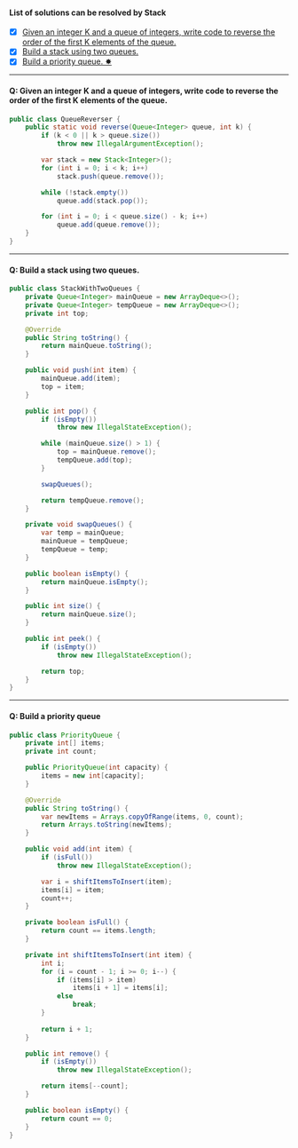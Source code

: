 #### List of solutions can be resolved by Stack
- [x] [Given an integer K and a queue of integers, write code to reverse the order of the first K elements of the queue.](#q-given-an-integer-k-and-a-queue-of-integers-write-code-to-reverse-the-order-of-the-first-k-elements-of-the-queue)
- [x] [Build a stack using two queues.](#q-build-a-stack-using-two-queues)
- [x] [Build a priority queue. ✸](#q-build-a-priority-queue)
---
#### Q: Given an integer K and a queue of integers, write code to reverse the order of the first K elements of the queue.
```Java
public class QueueReverser {
    public static void reverse(Queue<Integer> queue, int k) {
        if (k < 0 || k > queue.size())
            throw new IllegalArgumentException();

        var stack = new Stack<Integer>();
        for (int i = 0; i < k; i++)
            stack.push(queue.remove());

        while (!stack.empty())
            queue.add(stack.pop());

        for (int i = 0; i < queue.size() - k; i++)
            queue.add(queue.remove());
    }
}
```
---
#### Q: Build a stack using two queues.
```Java
public class StackWithTwoQueues {
    private Queue<Integer> mainQueue = new ArrayDeque<>();
    private Queue<Integer> tempQueue = new ArrayDeque<>();
    private int top;

    @Override
    public String toString() {
        return mainQueue.toString();
    }

    public void push(int item) {
        mainQueue.add(item);
        top = item;
    }

    public int pop() {
        if (isEmpty())
            throw new IllegalStateException();

        while (mainQueue.size() > 1) {
            top = mainQueue.remove();
            tempQueue.add(top);
        }

        swapQueues();

        return tempQueue.remove();
    }

    private void swapQueues() {
        var temp = mainQueue;
        mainQueue = tempQueue;
        tempQueue = temp;
    }

    public boolean isEmpty() {
        return mainQueue.isEmpty();
    }

    public int size() {
        return mainQueue.size();
    }

    public int peek() {
        if (isEmpty())
            throw new IllegalStateException();

        return top;
    }
}
```
---
#### Q: Build a priority queue
```Java
public class PriorityQueue {
    private int[] items;
    private int count;

    public PriorityQueue(int capacity) {
        items = new int[capacity];
    }

    @Override
    public String toString() {
        var newItems = Arrays.copyOfRange(items, 0, count);
        return Arrays.toString(newItems);
    }

    public void add(int item) {
        if (isFull()) 
            throw new IllegalStateException();

        var i = shiftItemsToInsert(item);
        items[i] = item;
        count++;
    }

    private boolean isFull() {
        return count == items.length;
    }

    private int shiftItemsToInsert(int item) {
        int i;
        for (i = count - 1; i >= 0; i--) {
            if (items[i] > item)
                items[i + 1] = items[i];
            else
                break;
        }
    
        return i + 1;
    }

    public int remove() {
        if (isEmpty())
            throw new IllegalStateException();

        return items[--count];
    }

    public boolean isEmpty() {
        return count == 0;
    }
}
```
